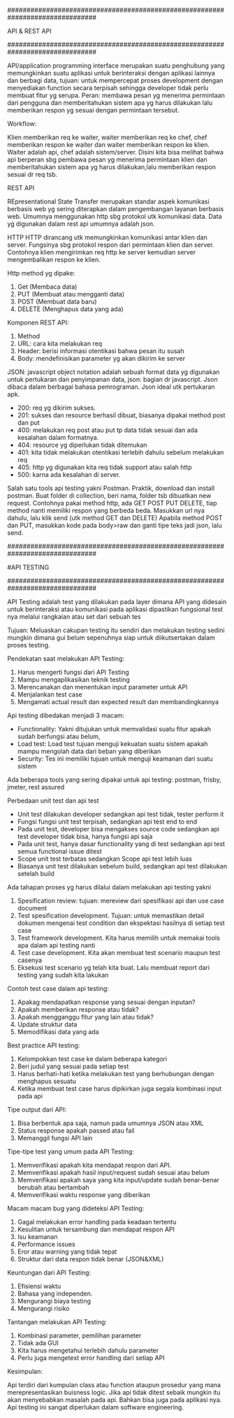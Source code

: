 ###############################################################################

API & REST API

###############################################################################

API/application programming interface merupakan suatu penghubung yang memungkinkan suatu aplikasi untuk berinteraksi dengan aplikasi lainnya dan berbagi data, tujuan: untuk mempercepat proses development dengan menyediakan function secara terpisah sehingga developer tidak perlu membuat fitur yg serupa. Peran: membawa pesan yg menerima  permintaan dari pengguna dan memberitahukan sistem apa yg harus dilakukan lalu memberikan respon yg sesuai dengan permintaan tersebut.

Workflow:

Klien memberikan req ke waiter, waiter memberikan req ke chef, chef memberikan respon ke waiter dan waiter memberikan respon ke klien. Waiter adalah api, chef adalah sistem/server. Disini kita bisa melihat bahwa api berperan sbg pembawa pesan yg menerima permintaan klien dan memberitahukan sistem apa yg harus dilakukan,lalu memberikan respon sesuai dr req tsb.

REST API

REpresentational State Transfer merupakan standar aspek komunikasi berbasis web yg sering diterapkan dalam pengembangan layanan berbasis web. Umumnya menggunakan http sbg protokol utk komunikasi data. Data yg digunakan dalam rest api umumnya adalah json.


HTTP
HTTP dirancang utk memungkinkan komunikasi antar klien dan server. Fungsinya sbg protokol respon dari permintaan klien dan server. 
Contohnya klien mengirimkan req http ke server kemudian server mengembalikan respon ke klien. 


Http method yg dipake: 
1. Get (Membaca data)
2. PUT (Membuat atau mengganti data)
3. POST (Membuat data baru)
4. DELETE (Menghapus data yang ada)

Komponen REST API:
1. Method
2. URL: cara kita melakukan req
3. Header: berisi informasi otentikasi bahwa pesan itu susah
4. Body: mendefinisikan parameter yg akan dikirim ke server

JSON: javascript object notation adalah sebuah format data yg digunakan untuk pertukaran dan penyimpanan data, json: bagian dr javascript. Json dibaca dalam berbagai bahasa pemrograman. Json ideal utk pertukaran apk.

- 200: req yg dikirim sukses.
- 201: sukses dan resource berhasil dibuat, biasanya dipakai method post dan put
- 400: melakukan req post atau put tp data tidak sesuai dan ada kesalahan dalam formatnya.
- 404: resource yg diperlukan tidak ditemukan
- 401: kita tidak melakukan otentikasi terlebih dahulu sebelum melakukan req
- 405: http yg digunakan kita req tidak support atau salah http
- 500: karna ada kesalahan di server.


Salah satu tools api testing yakni Postman.
Praktik, download dan install postman.
Buat folder di collection, beri nama, folder tsb dibuatkan new request. Contohnya pakai method http, ada GET POST PUT DELETE, tiap method nanti memiliki respon yang berbeda beda. Masukkan url nya dahulu, lalu klik send (utk method GET dan DELETE) Apabila method POST dan PUT, masukkan kode pada body>raw dan ganti tipe teks jadi json, lalu send.




###############################################################################

#API TESTING

###############################################################################

API Testing adalah test yang dilakukan pada layer dimana API yang didesain untuk berinteraksi atau komunikasi pada aplikasi dipastikan fungsional test nya melalui rangkaian atau set dari sebuah tes

Tujuan: Meluaskan cakupan testing itu sendiri dan melakukan testing sedini mungkin dimana gui belum sepenuhnya siap untuk diikutsertakan dalam proses testing. 

Pendekatan saat melakukan API Testing:
1. Harus mengerti fungsi dari API Testing
2. Mampu mengaplikasikan teknik testing
3. Merencanakan dan menentukan input parameter untuk API
4. Menjalankan test case
5. Mengamati actual result dan expected result dan membandingkannya

Api testing dibedakan menjadi 3 macam:
- Functionality: Yakni ditujukan untuk memvalidasi suatu fitur apakah sudah berfungsi atau belum, 
- Load test: Load test tujuan menguji kekuatan suatu sistem apakah mampu mengolah data dari beban yang diberikan
- Security: Tes ini memiliki tujuan untuk menguji keamanan dari suatu sistem 

Ada beberapa tools yang sering dipakai untuk api testing: postman, frisby, jmeter, rest assured

Perbedaan unit test dan api test
- Unit test dilakukan developer sedangkan api test tidak, tester perform it
- Fungsi fungsi unit test terpisah, sedangkan api test end to end
- Pada unit test, developer bisa mengakses source code sedangkan api test developer tidak bisa, hanya fungsi api saja
- Pada unit test, hanya dasar functionality yang di test sedangkan api test semua functional issue ditest 
- Scope unit test terbatas sedangkan Scope api test lebih luas
- Biasanya unit test dilakukan sebelum build, sedangkan api test dilakukan setelah build 

Ada tahapan proses yg harus dilalui dalam melakukan api testing yakni
1. Spesification review: tujuan: mereview dari spesifikasi api dan use case document
2. Test spesification development. Tujuan: untuk memastikan detail dokumen mengenai test condition dan ekspektasi hasilnya di setiap test case
3. Test framework development. Kita harus memilih untuk memakai tools apa dalam api testing nanti
4. Test case development. Kita akan membuat test scenario maupun test casenya
5. Eksekusi test scenario yg telah kita buat. Lalu membuat report dari testing yang sudah kita lakukan

Contoh test case dalam api testing:
1. Apakag mendapatkan response yang sesuai dengan inputan?
2. Apakah memberikan response atau tidak?
3. Apakah mengganggu fitur yang lain atau tidak?
4. Update struktur data
5. Memodifikasi data yang ada

Best practice API testing:
1. Kelompokkan test case ke dalam beberapa kategori
2. Beri judul yang sesuai pada setiap test
3. Harus berhati-hati ketika melakukan test yang berhubungan dengan menghapus sesuatu
4. Ketika membuat test case harus dipikirkan juga segala kombinasi input pada api

Tipe output dari API:
1. Bisa berbentuk apa saja, namun pada umumnya JSON atau XML
2. Status response apakah passed atau fail
3. Memanggil fungsi API lain 

Tipe-tipe test yang umum pada API Testing:
1. Memverifikasi apakah kita mendapat respon dari API.
2. Memverifikasi apakah hasil input/request sudah sesuai atau belum
3. Memverifikasi apakah saya yang kita input/update sudah benar-benar berubah atau bertambah
4. Memverifikasi waktu response yang diberikan

Macam macam bug yang dideteksi API Testing:
1. Gagal melakukan error handling pada keadaan tertentu
2. Kesulitan untuk tersambung dan mendapat respon API
3. Isu keamanan
4. Performance issues
5. Eror atau warning yang tidak tepat
6. Struktur dari data respon tidak benar (JSON&XML)

Keuntungan dari API Testing:
1. Efisiensi waktu
2. Bahasa yang independen.
3. Mengurangi biaya testing
4. Mengurangi risiko

Tantangan melakukan API Testing:
1. Kombinasi parameter, pemilihan parameter
2. Tidak ada GUI
3. Kita harus mengetahui terlebih dahulu parameter
4. Perlu juga mengetest error handling dari setiap API


Kesimpulan:

Api terdiri dari kumpulan class atau function ataupun prosedur yang mana merepresentasikan buisness logic. Jika api tidak ditest sebaik mungkin itu akan menyebabkan masalah pada api. Bahkan bisa juga pada aplikasi nya. Api testing ini sangat diperlukan dalam software engineering.




